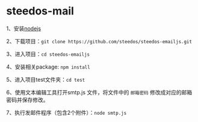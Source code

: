 # steedos-mail

1、安装[nodejs](https://nodejs.org)

2、下载项目：`git clone https://github.com/steedos/steedos-emailjs.git`

3、进入项目：`cd steedos-emailjs`

4、安装相关package: `npm install`

5、进入项目test文件夹：`cd test`

6、使用文本编辑工具打开smtp.js 文件，将文件中的 `邮箱密码` 修改成对应的邮箱密码并保存修改。

7、执行发邮件程序（包含2个附件）：`node smtp.js`